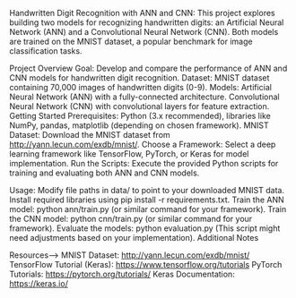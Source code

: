 Handwritten Digit Recognition with ANN and CNN:
This project explores building two models for recognizing handwritten digits: an Artificial Neural Network (ANN) and a Convolutional Neural Network (CNN). Both models are trained on the MNIST dataset, a popular benchmark for image classification tasks.

Project Overview
Goal: Develop and compare the performance of ANN and CNN models for handwritten digit recognition.
Dataset: MNIST dataset containing 70,000 images of handwritten digits (0-9).
Models:
Artificial Neural Network (ANN) with a fully-connected architecture.
Convolutional Neural Network (CNN) with convolutional layers for feature extraction.
Getting Started
Prerequisites: Python (3.x recommended), libraries like NumPy, pandas, matplotlib (depending on chosen framework).
MNIST Dataset: Download the MNIST dataset from http://yann.lecun.com/exdb/mnist/.
Choose a Framework: Select a deep learning framework like TensorFlow, PyTorch, or Keras for model implementation.
Run the Scripts: Execute the provided Python scripts for training and evaluating both ANN and CNN models.

Usage:
Modify file paths in data/ to point to your downloaded MNIST data.
Install required libraries using pip install -r requirements.txt.
Train the ANN model: python ann/train.py (or similar command for your framework).
Train the CNN model: python cnn/train.py (or similar command for your framework).
Evaluate the models: python evaluation.py (This script might need adjustments based on your implementation).
Additional Notes

Resources-->
MNIST Dataset: http://yann.lecun.com/exdb/mnist/
TensorFlow Tutorial (Keras): https://www.tensorflow.org/tutorials
PyTorch Tutorials: https://pytorch.org/tutorials/
Keras Documentation: https://keras.io/

